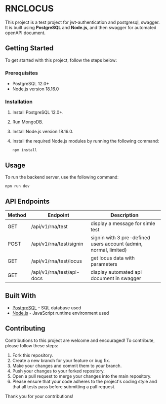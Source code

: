 # RNCLOCUS

This project is a test project for jwt-authentication and postgresql, swagger. It is built using **PostgreSQL** and **Node.js**, and then swagger for automated openAPI document.

## Getting Started

To get started with this project, follow the steps below:

### Prerequisites

- PostgreSQL 12.0+
- Node.js version 18.16.0

### Installation

1. Install PostgreSQL 12.0+.
2. Run MongoDB.
3. Install Node.js version 18.16.0.
4. Install the required Node.js modules by running the following command:

   ```
   npm install
   ```

## Usage

To run the backend server, use the following command:

    npm run dev

    
## API Endpoints

| Method | Endpoint           | Description         |
| ------ | ------------------ | ------------------- |
| GET    | /api/v1/rna/test   | display a message for simle test |
| POST   | /api/v1/rna/test/signin   | signin with 3 pre-defined users account (admin, normal, limited) |
| GET    | /api/v1/rna/test/locus  | get locus data with parameters |
| GET    | /api/v1/rna/test/api-docs  | display automated api document in swagger |

## Built With

- [PostgreSQL](https://www.postgresql.org/) - SQL database used
- [Node.js](https://nodejs.org/) - JavaScript runtime environment used


## Contributing
Contributions to this project are welcome and encouraged! To contribute, please follow these steps:

1. Fork this repository.
2. Create a new branch for your feature or bug fix.
3. Make your changes and commit them to your branch.
4. Push your changes to your forked repository.
5. Open a pull request to merge your changes into the main repository.
6. Please ensure that your code adheres to the project's coding style and that all tests pass before submitting a pull request.

Thank you for your contributions!
